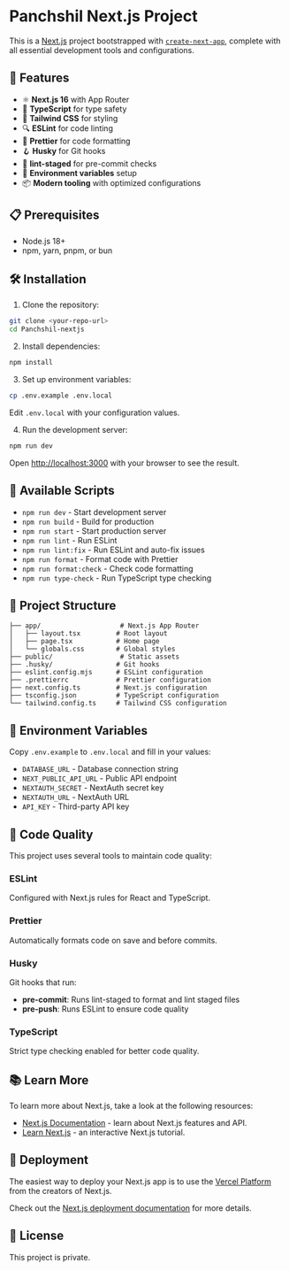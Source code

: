 # Panchshil Next.js Project

This is a [Next.js](https://nextjs.org) project bootstrapped with [`create-next-app`](https://nextjs.org/docs/app/api-reference/cli/create-next-app), complete with all essential development tools and configurations.

## 🚀 Features

- ⚛️ **Next.js 16** with App Router
- 📘 **TypeScript** for type safety
- 🎨 **Tailwind CSS** for styling
- 🔍 **ESLint** for code linting
- 💅 **Prettier** for code formatting
- 🪝 **Husky** for Git hooks
- 📝 **lint-staged** for pre-commit checks
- 🔐 **Environment variables** setup
- 📦 **Modern tooling** with optimized configurations

## 📋 Prerequisites

- Node.js 18+
- npm, yarn, pnpm, or bun

## 🛠️ Installation

1. Clone the repository:

```bash
git clone <your-repo-url>
cd Panchshil-nextjs
```

2. Install dependencies:

```bash
npm install
```

3. Set up environment variables:

```bash
cp .env.example .env.local
```

Edit `.env.local` with your configuration values.

4. Run the development server:

```bash
npm run dev
```

Open [http://localhost:3000](http://localhost:3000) with your browser to see the result.

## 📜 Available Scripts

- `npm run dev` - Start development server
- `npm run build` - Build for production
- `npm run start` - Start production server
- `npm run lint` - Run ESLint
- `npm run lint:fix` - Run ESLint and auto-fix issues
- `npm run format` - Format code with Prettier
- `npm run format:check` - Check code formatting
- `npm run type-check` - Run TypeScript type checking

## 🎯 Project Structure

```
├── app/                    # Next.js App Router
│   ├── layout.tsx         # Root layout
│   ├── page.tsx           # Home page
│   └── globals.css        # Global styles
├── public/                 # Static assets
├── .husky/                # Git hooks
├── eslint.config.mjs      # ESLint configuration
├── .prettierrc            # Prettier configuration
├── next.config.ts         # Next.js configuration
├── tsconfig.json          # TypeScript configuration
└── tailwind.config.ts     # Tailwind CSS configuration
```

## 🔐 Environment Variables

Copy `.env.example` to `.env.local` and fill in your values:

- `DATABASE_URL` - Database connection string
- `NEXT_PUBLIC_API_URL` - Public API endpoint
- `NEXTAUTH_SECRET` - NextAuth secret key
- `NEXTAUTH_URL` - NextAuth URL
- `API_KEY` - Third-party API key

## 🎨 Code Quality

This project uses several tools to maintain code quality:

### ESLint

Configured with Next.js rules for React and TypeScript.

### Prettier

Automatically formats code on save and before commits.

### Husky

Git hooks that run:

- **pre-commit**: Runs lint-staged to format and lint staged files
- **pre-push**: Runs ESLint to ensure code quality

### TypeScript

Strict type checking enabled for better code quality.

## 📚 Learn More

To learn more about Next.js, take a look at the following resources:

- [Next.js Documentation](https://nextjs.org/docs) - learn about Next.js features and API.
- [Learn Next.js](https://nextjs.org/learn) - an interactive Next.js tutorial.

## 🚢 Deployment

The easiest way to deploy your Next.js app is to use the [Vercel Platform](https://vercel.com/new?utm_medium=default-template&filter=next.js&utm_source=create-next-app&utm_campaign=create-next-app-readme) from the creators of Next.js.

Check out the [Next.js deployment documentation](https://nextjs.org/docs/app/building-your-application/deploying) for more details.

## 📄 License

This project is private.
